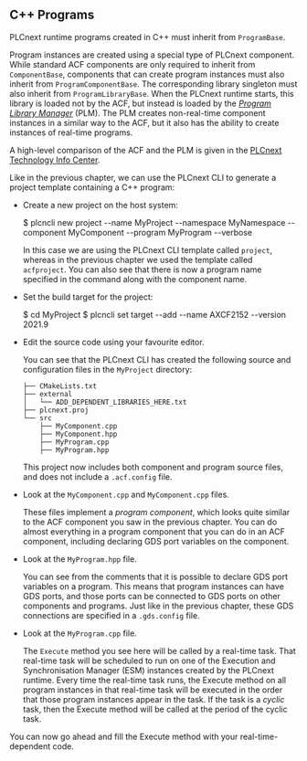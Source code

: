 ## C++ Programs

PLCnext runtime programs created in C++ must inherit from `ProgramBase`.

Program instances are created using a special type of PLCnext component. While standard ACF components are only required to inherit from `ComponentBase`, components that can create program instances must also inherit from `ProgramComponentBase`. The corresponding library singleton must also inherit from `ProgramLibraryBase`. When the PLCnext runtime starts, this library is loaded not by the ACF, but instead is loaded by the [*Program Library Manager*][plm] (PLM). The PLM creates non-real-time component instances in a similar way to the ACF, but it also has the ability to create instances of real-time programs.

A high-level comparison of the ACF and the PLM is given in the [PLCnext Technology Info Center][comparison].

Like in the previous chapter, we can use the PLCnext CLI to generate a project template containing a C++ program:

- Create a new project on the host system:

  $ plcncli new project --name MyProject --namespace MyNamespace --component MyComponent --program MyProgram --verbose

  In this case we are using the PLCnext CLI template called `project`, whereas in the previous chapter we used the template called `acfproject`. You can also see that there is now a program name specified in the command along with the component name.

- Set the build target for the project:

  $ cd MyProject
  $ plcncli set target --add --name AXCF2152 --version 2021.9

- Edit the source code using your favourite editor.

  You can see that the PLCnext CLI has created the following source and configuration files in the `MyProject` directory:

    ```text
    ├── CMakeLists.txt
    ├── external
    │   └── ADD_DEPENDENT_LIBRARIES_HERE.txt
    ├── plcnext.proj
    └── src
        ├── MyComponent.cpp
        ├── MyComponent.hpp
        ├── MyProgram.cpp
        ├── MyProgram.hpp
    ```

  This project now includes both component and program source files, and does not include a `.acf.config` file.

- Look at the `MyComponent.cpp` and `MyComponent.cpp` files.

  These files implement a *program component*, which looks quite similar to the ACF component you saw in the previous chapter. You can do almost everything in a program component that you can do in an ACF component, including declaring GDS port variables on the component.

- Look at the `MyProgram.hpp` file.

  You can see from the comments that it is possible to declare GDS port variables on a program. This means that program instances can have GDS ports, and those ports can be connected to GDS ports on other components and programs. Just like in the previous chapter, these GDS connections are specified in a `.gds.config` file.

- Look at the `MyProgram.cpp` file.

  The `Execute` method you see here will be called by a real-time task. That real-time task will be scheduled to run on one of the Execution and Synchronisation Manager (ESM) instances created by the PLCnext runtime. Every time the real-time task runs, the Execute method on all program instances in that real-time task will be executed in the order that those program instances appear in the task. If the task is a *cyclic* task, then the Execute method will be called at the period of the cyclic task.

You can now go ahead and fill the Execute method with your real-time-dependent code.

[plm]: https://plcnext.help/te/Programming/Cplusplus/PLM_Program_Library_Manager.htm
[comparison]: https://www.plcnext.help/te/PLCnext_Runtime/Managing_of_components.htm
